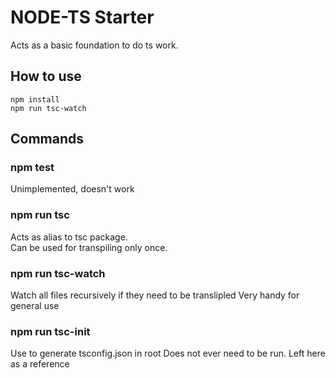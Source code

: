 # NODE-TS Starter
Acts as a basic foundation to do ts work.

## How to use

`npm install`  
`npm run tsc-watch` 

## Commands

### npm test
Unimplemented, doesn't work

### npm run tsc
Acts as alias to tsc package.  
Can be used for transpiling only once.

### npm run tsc-watch
Watch all files recursively if they need to be translipled
Very handy for general use

### npm run tsc-init
Use to generate tsconfig.json in root
Does not ever need to be run.
Left here as a reference